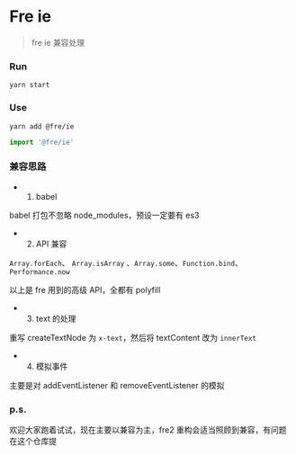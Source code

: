# Fre ie

> fre ie 兼容处理

### Run

```console
yarn start
```

### Use

```shell
yarn add @fre/ie
```

```js
import '@fre/ie'
```

### 兼容思路

- 1. babel

babel 打包不忽略 node_modules，预设一定要有 es3

- 2. API 兼容

`Array.forEach`、 `Array.isArray` 、`Array.some`、`Function.bind`、 `Performance.now`

以上是 fre 用到的高级 API，全都有 polyfill

- 3. text 的处理

重写 createTextNode 为 `x-text`，然后将 textContent 改为 `innerText`

- 4. 模拟事件

主要是对 addEventListener 和 removeEventListener 的模拟

### p.s.

欢迎大家跑着试试，现在主要以兼容为主，fre2 重构会适当照顾到兼容，有问题在这个仓库提
